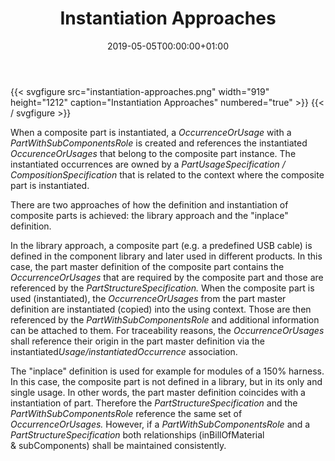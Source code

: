 ﻿---
title: Instantiation Approaches
toc: false
type: specs
date: "2019-05-05T00:00:00+01:00"
draft: false
menu:
  vec120:
    identifier: composite-part-descriptions/instantiation-approaches    
    parent: composite-part-descriptions
    weight: 1007003 

# Prev/next pager order (if `docs_section_pager` enabled in `params.toml`)
weight: 1007003
---
{{< svgfigure src="instantiation-approaches.png" width="919" height="1212" caption="Instantiation Approaches" numbered="true" >}}
{{< / svgfigure >}}
<html>   <head>     </head>   <body>     <p> When a composite part is instantiated, a <i>OccurrenceOrUsage </i>with a <i>PartWithSubComponentsRole </i>is created and references the instantiated <i>OccurenceOrUsages</i> that belong to the composite part instance. The instantiated occurrences are owned by a <i>PartUsageSpecification / CompositionSpecification </i>that is related to the context where the composite part is instantiated.      </p>      <p> There are two approaches of how the definition and instantiation of composite parts is achieved: the library approach and the &quot;inplace&quot; definition.      </p>      <p> In the library approach, a composite part (e.g. a predefined USB&#160;cable) is defined in the component library and later used in different products. In this case, the part master definition of the composite part contains the <i>OccurrenceOrUsages</i> that are required by the composite part and those are referenced by the <i>PartStructureSpecification.</i> When the composite part is used (instantiated), the <i>OccurrenceOrUsages</i> from the part master definition are instantiated (copied) into the using context. Those are then referenced by the <i>PartWithSubComponentsRole</i> and additional information can be attached to them. For traceability reasons, the <i>OccurrenceOrUsages </i>shall<i> </i>reference their origin in the part master definition via the instantiated<i>Usage/instantiatedOccurrence</i> association.      </p>      <p> The &quot;inplace&quot; definition is used for example for modules of a 150% harness. In this case, the composite part is not defined in a library, but in its only and single usage. In other words, the part master definition coincides with a instantiation of part. Therefore the <i>PartStructureSpecification</i> and the <i>PartWithSubComponentsRole </i>reference the same set of <i>OccurrenceOrUsages.</i> However, if a <i>PartWithSubComponentsRole</i> and a <i>PartStructureSpecification </i>both<i> </i>relationships (inBillOfMaterial &amp;&#160;subComponents) shall be maintained consistently.<i> </i>      </p>  </body> </html>

